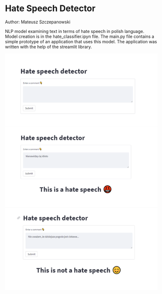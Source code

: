 # Hate Speech Detector

Author: Mateusz Szczepanowski


NLP model examining text in terms of hate speech in polish language. Model creation is in the hate_classifier.ipyn file. The main.py file contains a simple prototype of an application that uses this model. The application was written with the help of the streamlit library.

![Starting page](starting_page.PNG)
![Hate detected](hate.PNG)
![No hate detected](no_hate.PNG)

